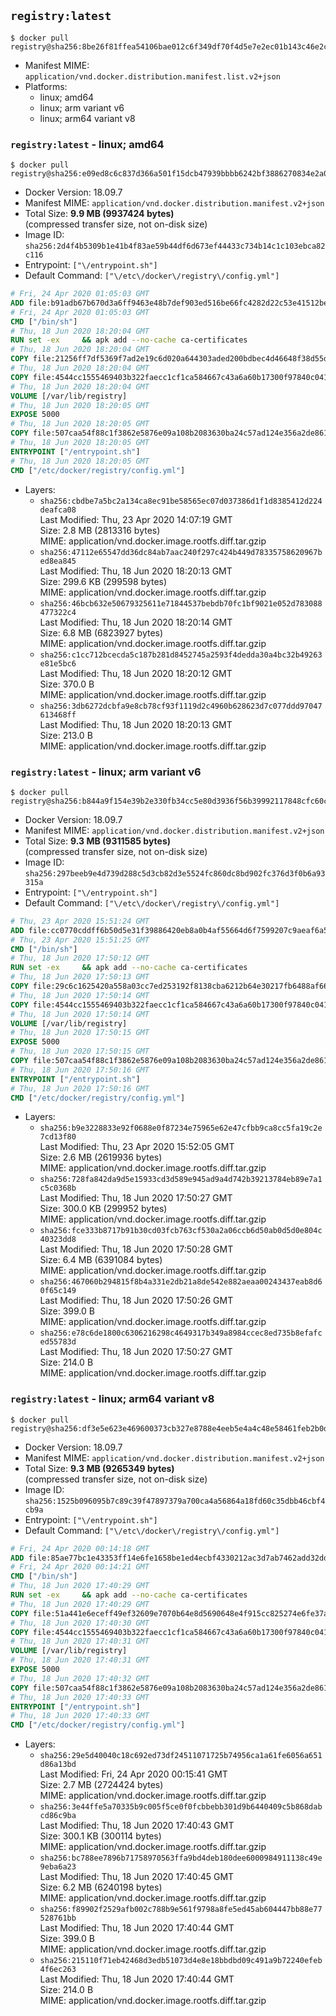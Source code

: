 ## `registry:latest`

```console
$ docker pull registry@sha256:8be26f81ffea54106bae012c6f349df70f4d5e7e2ec01b143c46e2c03b9e551d
```

-	Manifest MIME: `application/vnd.docker.distribution.manifest.list.v2+json`
-	Platforms:
	-	linux; amd64
	-	linux; arm variant v6
	-	linux; arm64 variant v8

### `registry:latest` - linux; amd64

```console
$ docker pull registry@sha256:e09ed8c6c837d366a501f15dcb47939bbbb6242bf3886270834e2a0fa1555234
```

-	Docker Version: 18.09.7
-	Manifest MIME: `application/vnd.docker.distribution.manifest.v2+json`
-	Total Size: **9.9 MB (9937424 bytes)**  
	(compressed transfer size, not on-disk size)
-	Image ID: `sha256:2d4f4b5309b1e41b4f83ae59b44df6d673ef44433c734b14c1c103ebca82c116`
-	Entrypoint: `["\/entrypoint.sh"]`
-	Default Command: `["\/etc\/docker\/registry\/config.yml"]`

```dockerfile
# Fri, 24 Apr 2020 01:05:03 GMT
ADD file:b91adb67b670d3a6ff9463e48b7def903ed516be66fc4282d22c53e41512be49 in / 
# Fri, 24 Apr 2020 01:05:03 GMT
CMD ["/bin/sh"]
# Thu, 18 Jun 2020 18:20:04 GMT
RUN set -ex     && apk add --no-cache ca-certificates
# Thu, 18 Jun 2020 18:20:04 GMT
COPY file:21256ff7df5369f7ad2e19c6d020a644303aded200bdbec4d46648f38d55df78 in /bin/registry 
# Thu, 18 Jun 2020 18:20:04 GMT
COPY file:4544cc1555469403b322faecc1cf1ca584667c43a6a60b17300f97840c04196e in /etc/docker/registry/config.yml 
# Thu, 18 Jun 2020 18:20:04 GMT
VOLUME [/var/lib/registry]
# Thu, 18 Jun 2020 18:20:05 GMT
EXPOSE 5000
# Thu, 18 Jun 2020 18:20:05 GMT
COPY file:507caa54f88c1f3862e5876e09a108b2083630ba24c57ad124e356a2de861d62 in /entrypoint.sh 
# Thu, 18 Jun 2020 18:20:05 GMT
ENTRYPOINT ["/entrypoint.sh"]
# Thu, 18 Jun 2020 18:20:05 GMT
CMD ["/etc/docker/registry/config.yml"]
```

-	Layers:
	-	`sha256:cbdbe7a5bc2a134ca8ec91be58565ec07d037386d1f1d8385412d224deafca08`  
		Last Modified: Thu, 23 Apr 2020 14:07:19 GMT  
		Size: 2.8 MB (2813316 bytes)  
		MIME: application/vnd.docker.image.rootfs.diff.tar.gzip
	-	`sha256:47112e65547dd36dc84ab7aac240f297c424b449d78335758620967bed8ea845`  
		Last Modified: Thu, 18 Jun 2020 18:20:13 GMT  
		Size: 299.6 KB (299598 bytes)  
		MIME: application/vnd.docker.image.rootfs.diff.tar.gzip
	-	`sha256:46bcb632e50679325611e71844537bebdb70fc1bf9021e052d783088477322c4`  
		Last Modified: Thu, 18 Jun 2020 18:20:14 GMT  
		Size: 6.8 MB (6823927 bytes)  
		MIME: application/vnd.docker.image.rootfs.diff.tar.gzip
	-	`sha256:c1cc712bcecda5c187b281d8452745a2593f4dedda30a4bc32b49263e81e5bc6`  
		Last Modified: Thu, 18 Jun 2020 18:20:12 GMT  
		Size: 370.0 B  
		MIME: application/vnd.docker.image.rootfs.diff.tar.gzip
	-	`sha256:3db6272dcbfa9e8cb78cf93f1119d2c4960b628623d7c077ddd97047613468ff`  
		Last Modified: Thu, 18 Jun 2020 18:20:13 GMT  
		Size: 213.0 B  
		MIME: application/vnd.docker.image.rootfs.diff.tar.gzip

### `registry:latest` - linux; arm variant v6

```console
$ docker pull registry@sha256:b844a9f154e39b2e330fb34cc5e80d3936f56b39992117848cfc60c32eee1256
```

-	Docker Version: 18.09.7
-	Manifest MIME: `application/vnd.docker.distribution.manifest.v2+json`
-	Total Size: **9.3 MB (9311585 bytes)**  
	(compressed transfer size, not on-disk size)
-	Image ID: `sha256:297beeb9e4d739d288c5d3cb82d3e5524fc860dc8bd902fc376d3f0b6a93315a`
-	Entrypoint: `["\/entrypoint.sh"]`
-	Default Command: `["\/etc\/docker\/registry\/config.yml"]`

```dockerfile
# Thu, 23 Apr 2020 15:51:24 GMT
ADD file:cc0770cddff6b50d5e31f39886420eb8a0b4af55664d6f7599207c9aeaf6a501 in / 
# Thu, 23 Apr 2020 15:51:25 GMT
CMD ["/bin/sh"]
# Thu, 18 Jun 2020 17:50:12 GMT
RUN set -ex     && apk add --no-cache ca-certificates
# Thu, 18 Jun 2020 17:50:13 GMT
COPY file:29c6c1625420a558a03cc7ed253192f8138cba6212b64e30217fb6488af668e2 in /bin/registry 
# Thu, 18 Jun 2020 17:50:14 GMT
COPY file:4544cc1555469403b322faecc1cf1ca584667c43a6a60b17300f97840c04196e in /etc/docker/registry/config.yml 
# Thu, 18 Jun 2020 17:50:14 GMT
VOLUME [/var/lib/registry]
# Thu, 18 Jun 2020 17:50:15 GMT
EXPOSE 5000
# Thu, 18 Jun 2020 17:50:15 GMT
COPY file:507caa54f88c1f3862e5876e09a108b2083630ba24c57ad124e356a2de861d62 in /entrypoint.sh 
# Thu, 18 Jun 2020 17:50:16 GMT
ENTRYPOINT ["/entrypoint.sh"]
# Thu, 18 Jun 2020 17:50:16 GMT
CMD ["/etc/docker/registry/config.yml"]
```

-	Layers:
	-	`sha256:b9e3228833e92f0688e0f87234e75965e62e47cfbb9ca8cc5fa19c2e7cd13f80`  
		Last Modified: Thu, 23 Apr 2020 15:52:05 GMT  
		Size: 2.6 MB (2619936 bytes)  
		MIME: application/vnd.docker.image.rootfs.diff.tar.gzip
	-	`sha256:728fa842da9d5e15933cd3d589e945ad9a4d742b39213784eb89e7a1c5c0368b`  
		Last Modified: Thu, 18 Jun 2020 17:50:27 GMT  
		Size: 300.0 KB (299952 bytes)  
		MIME: application/vnd.docker.image.rootfs.diff.tar.gzip
	-	`sha256:fce333b8717b91b30cd03fcb763cf530a2a06ccb6d50ab0d5d0e804c40323dd8`  
		Last Modified: Thu, 18 Jun 2020 17:50:28 GMT  
		Size: 6.4 MB (6391084 bytes)  
		MIME: application/vnd.docker.image.rootfs.diff.tar.gzip
	-	`sha256:467060b294815f8b4a331e2db21a8de542e882aeaa00243437eab8d60f65c149`  
		Last Modified: Thu, 18 Jun 2020 17:50:26 GMT  
		Size: 399.0 B  
		MIME: application/vnd.docker.image.rootfs.diff.tar.gzip
	-	`sha256:e78c6de1800c6306216298c4649317b349a8984ccec8ed735b8efafced55783d`  
		Last Modified: Thu, 18 Jun 2020 17:50:27 GMT  
		Size: 214.0 B  
		MIME: application/vnd.docker.image.rootfs.diff.tar.gzip

### `registry:latest` - linux; arm64 variant v8

```console
$ docker pull registry@sha256:df3e5e623e469600373cb327e8788e4eeb5e4a4c48e58461feb2b0d4c7f3c588
```

-	Docker Version: 18.09.7
-	Manifest MIME: `application/vnd.docker.distribution.manifest.v2+json`
-	Total Size: **9.3 MB (9265349 bytes)**  
	(compressed transfer size, not on-disk size)
-	Image ID: `sha256:1525b096095b7c89c39f47897379a700ca4a56864a18fd60c35dbb46cbf4cb9a`
-	Entrypoint: `["\/entrypoint.sh"]`
-	Default Command: `["\/etc\/docker\/registry\/config.yml"]`

```dockerfile
# Fri, 24 Apr 2020 00:14:18 GMT
ADD file:85ae77bc1e43353ff14e6fe1658be1ed4ecbf4330212ac3d7ab7462add32dd39 in / 
# Fri, 24 Apr 2020 00:14:21 GMT
CMD ["/bin/sh"]
# Thu, 18 Jun 2020 17:40:29 GMT
RUN set -ex     && apk add --no-cache ca-certificates
# Thu, 18 Jun 2020 17:40:29 GMT
COPY file:51a441e6eceff49ef32609e7070b64e8d5690648e4f915cc825274e6fe37aed2 in /bin/registry 
# Thu, 18 Jun 2020 17:40:30 GMT
COPY file:4544cc1555469403b322faecc1cf1ca584667c43a6a60b17300f97840c04196e in /etc/docker/registry/config.yml 
# Thu, 18 Jun 2020 17:40:31 GMT
VOLUME [/var/lib/registry]
# Thu, 18 Jun 2020 17:40:31 GMT
EXPOSE 5000
# Thu, 18 Jun 2020 17:40:32 GMT
COPY file:507caa54f88c1f3862e5876e09a108b2083630ba24c57ad124e356a2de861d62 in /entrypoint.sh 
# Thu, 18 Jun 2020 17:40:33 GMT
ENTRYPOINT ["/entrypoint.sh"]
# Thu, 18 Jun 2020 17:40:33 GMT
CMD ["/etc/docker/registry/config.yml"]
```

-	Layers:
	-	`sha256:29e5d40040c18c692ed73df24511071725b74956ca1a61fe6056a651d86a13bd`  
		Last Modified: Fri, 24 Apr 2020 00:15:41 GMT  
		Size: 2.7 MB (2724424 bytes)  
		MIME: application/vnd.docker.image.rootfs.diff.tar.gzip
	-	`sha256:3e44ffe5a70335b9c005f5ce0f0fcbbebb301d9b6440409c5b868dabcd86c9ba`  
		Last Modified: Thu, 18 Jun 2020 17:40:43 GMT  
		Size: 300.1 KB (300114 bytes)  
		MIME: application/vnd.docker.image.rootfs.diff.tar.gzip
	-	`sha256:bc788ee7896b71758970563ffa9bd4deb180dee6000984911138c49e9eba6a23`  
		Last Modified: Thu, 18 Jun 2020 17:40:45 GMT  
		Size: 6.2 MB (6240198 bytes)  
		MIME: application/vnd.docker.image.rootfs.diff.tar.gzip
	-	`sha256:f89902f2529afb002c788b9e561f9798a8fe5ed45ab604447bb88e77528761bb`  
		Last Modified: Thu, 18 Jun 2020 17:40:44 GMT  
		Size: 399.0 B  
		MIME: application/vnd.docker.image.rootfs.diff.tar.gzip
	-	`sha256:215110f71eb42468d3edb51073d4e8e18bbdbd09c491a9b72240efeb4f6ec263`  
		Last Modified: Thu, 18 Jun 2020 17:40:44 GMT  
		Size: 214.0 B  
		MIME: application/vnd.docker.image.rootfs.diff.tar.gzip
